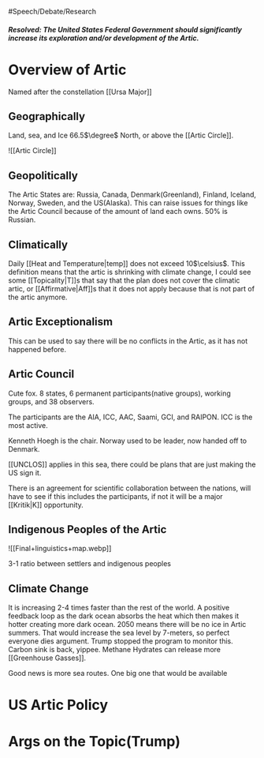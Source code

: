 #Speech/Debate/Research 

##### Resolved: The United States Federal Government should significantly increase its exploration and/or development of the Artic.

# Overview of Artic

Named after the constellation [[Ursa Major]]

## Geographically 

Land, sea, and Ice 66.5$\degree$ North, or above the [[Artic Circle]].

![[Artic Circle]]

## Geopolitically 

The Artic States are:
Russia, Canada, Denmark(Greenland), Finland, Iceland, Norway, Sweden, and the US(Alaska). This can raise issues for things like the Artic Council because of the amount of land each owns. 50% is Russian.

## Climatically 

Daily [[Heat and Temperature|temp]] does not exceed 10$\celsius$. 
This definition means that the artic is shrinking with climate change, I could see some [[Topicality|T]]s that say that the plan does not cover the climatic artic, or [[Affirmative|Aff]]s that it does not apply because that is not part of the artic anymore. 

## Artic Exceptionalism 

This can be used to say there will be no conflicts in the Artic, as it has not happened before. 

## Artic Council 

Cute fox. 8 states, 6 permanent participants(native groups), working groups, and 38 observers. 

The participants are the AIA, ICC, AAC, Saami, GCI, and RAIPON. ICC is the most active. 

Kenneth Hoegh is the chair. Norway used to be leader, now handed off to Denmark. 

[[UNCLOS]] applies in this sea, there could be plans that are just making the US sign it. 

There is an agreement for scientific collaboration between the nations, will have to see if this includes the participants, if not it will be a major [[Kritik|K]] opportunity. 

## Indigenous Peoples of the Artic 

![[Final+linguistics+map.webp]]

3-1 ratio between settlers and indigenous peoples

## Climate Change 

It is increasing 2-4 times faster than the rest of the world. A positive feedback loop as the dark ocean absorbs the heat which then makes it hotter creating more dark ocean. 2050 means there will be no ice in Artic summers. That would increase the sea level by 7-meters, so perfect everyone dies argument. Trump stopped the program to monitor this. Carbon sink is back, yippee. Methane Hydrates can release more [[Greenhouse Gasses]].

Good news is more sea routes. One big one that would be available 

# US Artic Policy



# Args on the Topic(Trump)
